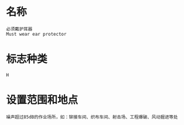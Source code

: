 # 名称
    必须戴护耳器
    Must wear ear protector

# 标志种类
    H

# 设置范围和地点
    噪声超过85dB的作业场所，如：铆接车间、织布车间、射击场、工程爆破、风动掘进等处

